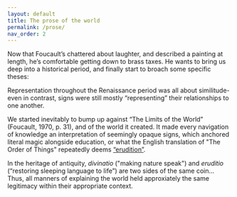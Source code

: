 ```yaml
---
layout: default
title: The prose of the world
permalink: /prose/
nav_order: 2
---
```


Now that Foucault’s chattered about laughter, and described a painting at length, he’s comfortable getting down to brass taxes. He wants to bring us deep into a historical period, and finally start to broach some specific theses:

Representation throughout the Renaissance period was all about similitude- even in contrast, signs were still mostly “representing” their relationships to one another.

We started inevitably to bump up against “The Limits of the World” (Foucault, 1970, p. 31), and of the world it created. It made every navigation of knowledge an interpretation of seemingly opaque signs, which anchored literal magic alongside education, or what the English translation of "The Order of Things" repeatedly deems [“erudition”](https://en.wikipedia.org/wiki/Erudition).

In the heritage of antiquity, *divinatio* ("making nature speak") and *eruditio* (“restoring sleeping language to life”) are two sides of the same coin... Thus, all manners of explaining the world held approxiately the same legitimacy within their appropriate context. 
